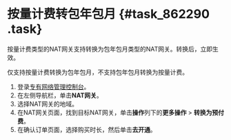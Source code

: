 # 按量计费转包年包月 {#task_862290 .task}

按量计费类型的NAT网关支持转换为包年包月类型的NAT网关。转换后，立即生效。

仅支持按量计费转换为包年包月，不支持包年包月转换为按量计费。

1.  登录[专有网络管理控制台](https://vpcnext.console.aliyun.com/nat/)。
2.  在左侧导航栏，单击**NAT网关**。
3.  选择NAT网关的地域。
4.  在NAT网关页面，找到目标NAT网关，单击**操作**列下的**更多操作** \> **转换为预付费**。
5.  在确认订单页面，选择购买时长，然后单击**去开通**。

